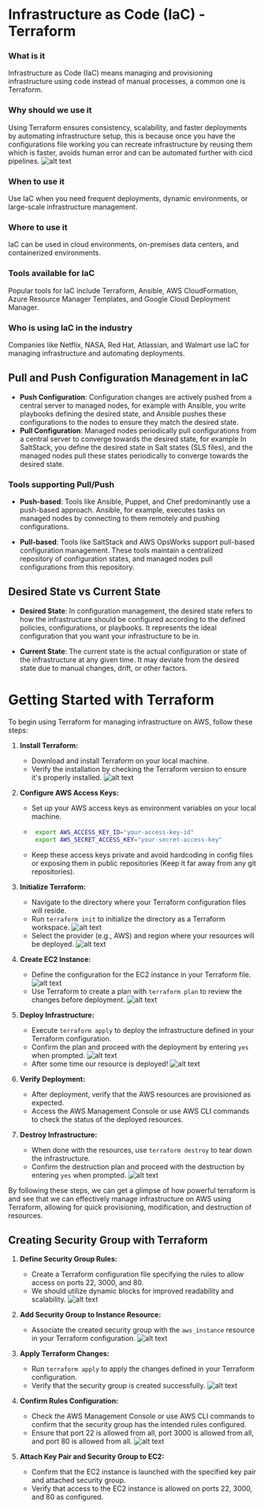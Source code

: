 # Infrastructure as Code (IaC) - Terraform

### What is it
Infrastructure as Code (IaC) means managing and provisioning infrastructure using code instead of manual processes, a common one is Terraform.

### Why should we use it
Using Terraform ensures consistency, scalability, and faster deployments by automating infrastructure setup, this is because once you have the configurations file working you can recreate infrastructure by reusing them which is faster, avoids human error and can be automated further with cicd pipelines.
![alt text](img/image.png)

### When to use it
Use IaC when you need frequent deployments, dynamic environments, or large-scale infrastructure management.

### Where to use it
IaC can be used in cloud environments, on-premises data centers, and containerized environments.

### Tools available for IaC
Popular tools for IaC include Terraform, Ansible, AWS CloudFormation, Azure Resource Manager Templates, and Google Cloud Deployment Manager.

### Who is using IaC in the industry
Companies like Netflix, NASA, Red Hat, Atlassian, and Walmart use IaC for managing infrastructure and automating deployments.

## Pull and Push Configuration Management in IaC

- **Push Configuration**: Configuration changes are actively pushed from a central server to managed nodes, for example with Ansible, you write playbooks defining the desired state, and Ansible pushes these configurations to the nodes to ensure they match the desired state.
- **Pull Configuration**: Managed nodes periodically pull configurations from a central server to converge towards the desired state, for example In SaltStack, you define the desired state in Salt states (SLS files), and the managed nodes pull these states periodically to converge towards the desired state.

### Tools supporting Pull/Push
- **Push-based**: Tools like Ansible, Puppet, and Chef predominantly use a push-based approach. Ansible, for example, executes tasks on managed nodes by connecting to them remotely and pushing configurations.
  
- **Pull-based**: Tools like SaltStack and AWS OpsWorks support pull-based configuration management. These tools maintain a centralized repository of configuration states, and managed nodes pull configurations from this repository.

## Desired State vs Current State
- **Desired State**: In configuration management, the desired state refers to how the infrastructure should be configured according to the defined policies, configurations, or playbooks. It represents the ideal configuration that you want your infrastructure to be in.

- **Current State**: The current state is the actual configuration or state of the infrastructure at any given time. It may deviate from the desired state due to manual changes, drift, or other factors.

# Getting Started with Terraform

To begin using Terraform for managing infrastructure on AWS, follow these steps:

1. **Install Terraform:**
   - Download and install Terraform on your local machine.
   - Verify the installation by checking the Terraform version to ensure it's properly installed.
    ![alt text](img/image-1.png)

2. **Configure AWS Access Keys:**
   - Set up your AWS access keys as environment variables on your local machine.
   - ```bash
      export AWS_ACCESS_KEY_ID="your-access-key-id"
      export AWS_SECRET_ACCESS_KEY="your-secret-access-key"
     ```
   - Keep these access keys private and avoid hardcoding in config files or exposing them in public repositories (Keep it far away from any git repositories).

3. **Initialize Terraform:**
   - Navigate to the directory where your Terraform configuration files will reside.
   - Run `terraform init` to initialize the directory as a Terraform workspace.
    ![alt text](img/image-2.png)
   - Select the provider (e.g., AWS) and region where your resources will be deployed.
    ![alt text](img/image-3.png)

4. **Create EC2 Instance:**
   - Define the configuration for the EC2 instance in your Terraform file.
   ![alt text](img/image-4.png)
   - Use Terraform to create a plan with `terraform plan` to review the changes before deployment.
   ![alt text](img/image-5.png)

5. **Deploy Infrastructure:**
   - Execute `terraform apply` to deploy the infrastructure defined in your Terraform configuration.
   - Confirm the plan and proceed with the deployment by entering `yes` when prompted.
   ![alt text](img/image-6.png)
   - After some time our resource is deployed!
   ![alt text](img/image-7.png)

6. **Verify Deployment:**
   - After deployment, verify that the AWS resources are provisioned as expected.
   - Access the AWS Management Console or use AWS CLI commands to check the status of the deployed resources.

7. **Destroy Infrastructure:**
   - When done with the resources, use `terraform destroy` to tear down the infrastructure.
   - Confirm the destruction plan and proceed with the destruction by entering `yes` when prompted.
  ![alt text](img/image-8.png)

By following these steps, we can get a glimpse of how powerful terraform is and see that we can effectively manage infrastructure on AWS using Terraform, allowing for quick provisioning, modification, and destruction of resources.

## Creating Security Group with Terraform

1. **Define Security Group Rules:**
   - Create a Terraform configuration file specifying the rules to allow access on ports 22, 3000, and 80.
   - We should utilize dynamic blocks for improved readability and scalability.
   ![alt text](img/image-9.png)

2. **Add Security Group to Instance Resource:**
   - Associate the created security group with the `aws_instance` resource in your Terraform configuration.
  ![alt text](img/image-10.png)

3. **Apply Terraform Changes:**
   - Run `terraform apply` to apply the changes defined in your Terraform configuration.
   - Verify that the security group is created successfully.
    ![alt text](img/image-11.png)

4. **Confirm Rules Configuration:**
   - Check the AWS Management Console or use AWS CLI commands to confirm that the security group has the intended rules configured.
   - Ensure that port 22 is allowed from all, port 3000 is allowed from all, and port 80 is allowed from all.
    ![alt text](img/image-12.png)

5. **Attach Key Pair and Security Group to EC2:**
   - Confirm that the EC2 instance is launched with the specified key pair and attached security group.
   - Verify that access to the EC2 instance is allowed on ports 22, 3000, and 80 as configured.


